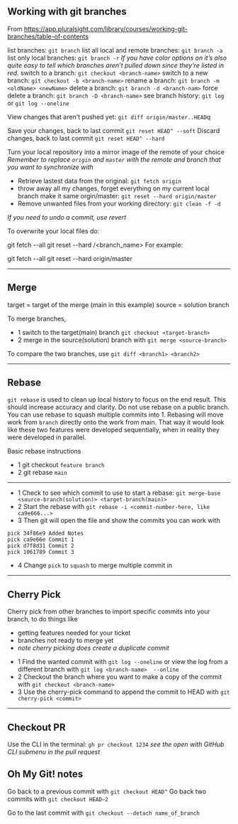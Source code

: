 ## Working with git branches 
From https://app.pluralsight.com/library/courses/working-git-branches/table-of-contents

list branches: `git branch`
list all local and remote branches: `git branch -a`
list only local branches: `git branch -r` 
   _If you have color options on it’s also quite easy to tell which branches aren’t pulled down since they’re listed in red._
switch to a branch: `git checkout <branch-name>`
switch to a new branch: `git checkout -b <branch-name>`
rename a branch: `git branch -m <oldName> <newName>`
delete a branch: `git branch -d <branch-nam>`
force delete a branch: `git branch -D <branch-name>`
see branch history: `git log` or `git log --oneline`

View changes that aren't pushed yet: `git diff origin/master..HEAD`q

Save your changes, back to last commit `git reset HEAD^ --soft`
Discard changes, back to last commit `git reset HEAD^ --hard`

Turn your local repository into a mirror image of the remote of your choice
*Remember to replace `origin` and `master` with the remote and branch that you want to synchronize with*
* Retrieve lastest data from the original: `git fetch origin`
* throw away all my changes, forget everything on my current local branch make it same orgin/master: `git reset --hard origin/master`
* Remove unwanted files from your working directory: `git clean -f -d`

*If you need to undo a commit, use revert*

To overwrite your local files do:

git fetch --all
git reset --hard <remote>/<branch_name>
For example:

git fetch --all
git reset --hard origin/master

---
## Merge 

target = target of the merge (main in this example)
source = solution branch

To merge branches, 
* 1 switch to the target(main) branch `git checkout <target-branch>`
* 2 merge in the source(solution) branch with `git merge <source-branch>`

To compare the two branches, use `git diff <branch1> <branch2>`

---
## Rebase 

`git rebase` is used to clean up local history to focus on the end result. This should increase accuracy and clarity.
Do not use rebase on a public branch. 
You can use rebase to squash multiple commits into 1. 
Rebasing will move work from `branch` directly onto the work from main. That way it would look like these two features were developed sequentially, when in reality they were developed in parallel.

Basic rebase instructions
* 1 git checkout `feature branch`
* 2 git rebase `main`  

---

* 1 Check to see which commit to use to start a rebase: `git merge-base <source-branch(solution)> <target-branch(main)>`
* 2 Start the rebase with `git rebase -i <commit-number-here, like ca9e666...>`
* 3 Then git will open the file and show the commits you can work with
```
pick 34f86e9 Added Notes
pick ca9e66e Commit 1
pick d7f8d31 Commit 2
pick 1061789 Commit 3
```
* 4 Change `pick` to `squash` to merge multiple commit in

--- 
## Cherry Pick 

Cherry pick from other branches to import specific commits into your branch, to do things like
- getting features needed for your ticket
- branches not ready to merge yet
- _note cherry picking does create a duplicate commit_ 

* 1 Find the wanted commit with `git log --oneline` or view the log from a different branch with `git log <branch-name>  --online`
* 2 Checkout the branch where you want to make a copy of the commit with `git checkout <branch-name>`
* 3  Use the cherry-pick command to append the commit to HEAD with `git cherry-pick <commit>`

---
## Checkout PR

Use the CLI in the terminal: `gh pr checkout 1234`
_see the open with GitHub CLI submenu in the pull request_


## Oh My Git! notes
Go back to a previous commit with `git checkout HEAD^`
Go back two commits with `git checkout HEAD~2`

Go to the last commit with `git checkout --detach name_of_branch`